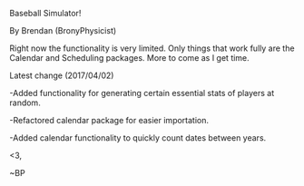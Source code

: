 Baseball Simulator!

By Brendan (BronyPhysicist)


Right now the functionality is very limited. Only things that work fully are the Calendar and Scheduling packages. More to come as I get time.


Latest change (2017/04/02)

-Added functionality for generating certain essential stats of players at random.

-Refactored calendar package for easier importation.

-Added calendar functionality to quickly count dates between years.

<3,

~BP
